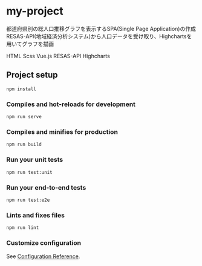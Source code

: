 # my-project
都道府県別の総人口推移グラフを表示するSPA(Single Page Application)の作成
RESAS-API(地域経済分析システム)から人口データを受け取り、Highchartsを用いてグラフを描画

HTML Scss Vue.js
RESAS-API Highcharts 


## Project setup
```
npm install
```

### Compiles and hot-reloads for development
```
npm run serve
```

### Compiles and minifies for production
```
npm run build
```

### Run your unit tests
```
npm run test:unit
```

### Run your end-to-end tests
```
npm run test:e2e
```

### Lints and fixes files
```
npm run lint
```

### Customize configuration
See [Configuration Reference](https://cli.vuejs.org/config/).
